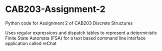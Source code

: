 # CAB203-Assignment-2

Python code for Assignment 2 of CAB203 Discrete Structures

Uses regular expressions and dispatch tables to represent a deterministic Finite State Automata (FSA) for a text based command line interface application called reChat
